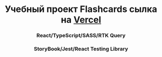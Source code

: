<h1 align="center">Учебный проект Flashcards сылка на <a href="https://pet-cards.vercel.app/" target="_blank">Vercel</a> 
<h3 align="center">React/TypeScript/SASS/RTK Query</h3>
<h3 align="center">StoryBook/Jest/React Testing Library</h3>
